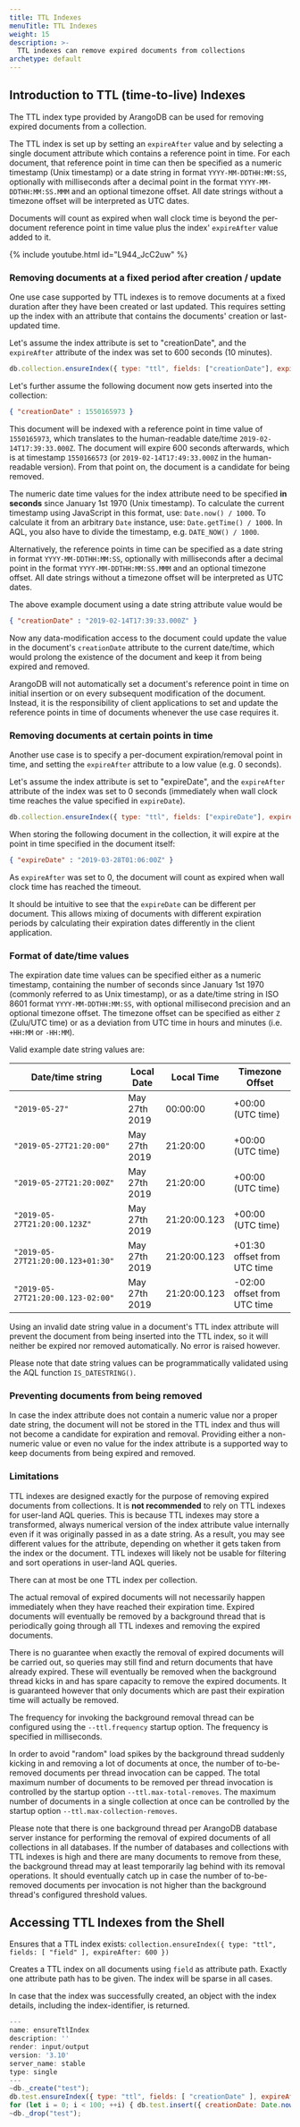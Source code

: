 ```yaml
---
title: TTL Indexes
menuTitle: TTL Indexes
weight: 15
description: >-
  TTL indexes can remove expired documents from collections
archetype: default
---
```

## Introduction to TTL (time-to-live) Indexes

The TTL index type provided by ArangoDB can be used for removing expired documents
from a collection.

The TTL index is set up by setting an `expireAfter` value and by selecting a single 
document attribute which contains a reference point in time. For each document, that
reference point in time can then be specified as a numeric timestamp (Unix timestamp) or 
a date string in format `YYYY-MM-DDTHH:MM:SS`, optionally with milliseconds after a
decimal point in the format `YYYY-MM-DDTHH:MM:SS.MMM` and an optional timezone offset.
All date strings without a timezone offset will be interpreted as UTC dates.

Documents will count as expired when wall clock time is beyond the per-document 
reference point in time value plus the index' `expireAfter` value added to it. 

{% include youtube.html id="L944_JcC2uw" %}

### Removing documents at a fixed period after creation / update

One use case supported by TTL indexes is to remove documents at a fixed duration
after they have been created or last updated. This requires setting up the index
with an attribute that contains the documents' creation or last-updated time.

Let's assume the index attribute is set to "creationDate", and the `expireAfter`
attribute of the index was set to 600 seconds (10 minutes).

```js
db.collection.ensureIndex({ type: "ttl", fields: ["creationDate"], expireAfter: 600 });
```

Let's further assume the following document now gets inserted into the collection:

```json
{ "creationDate" : 1550165973 }
```

This document will be indexed with a reference point in time value of `1550165973`,
which translates to the human-readable date/time `2019-02-14T17:39:33.000Z`. The document
will expire 600 seconds afterwards, which is at timestamp `1550166573` (or
`2019-02-14T17:49:33.000Z` in the human-readable version). From that point on, the
document is a candidate for being removed.

The numeric date time values for the index attribute need to be specified
**in seconds** since January 1st 1970 (Unix timestamp). To calculate the
current timestamp using JavaScript in this format, use: `Date.now() / 1000`.
To calculate it from an arbitrary `Date` instance, use:
`Date.getTime() / 1000`. In AQL, you also have to divide the timestamp,
e.g. `DATE_NOW() / 1000`.

Alternatively, the reference points in time can be specified as a date string in format
`YYYY-MM-DDTHH:MM:SS`, optionally with milliseconds after a decimal point in the
format `YYYY-MM-DDTHH:MM:SS.MMM` and an optional timezone offset. All
date strings without a timezone offset will be interpreted as UTC dates.

The above example document using a date string attribute value would be

```json
{ "creationDate" : "2019-02-14T17:39:33.000Z" }
```

Now any data-modification access to the document could update the value in the document's
`creationDate` attribute to the current date/time, which would prolong the existence
of the document and keep it from being expired and removed. 

ArangoDB will not automatically set a document's reference point in time on initial insertion 
or on every subsequent modification of the document. Instead, it is the responsibility of 
client applications to set and update the reference points in time of documents whenever
the use case requires it.

### Removing documents at certain points in time

Another use case is to specify a per-document expiration/removal point in time, and setting
the `expireAfter` attribute to a low value (e.g. 0 seconds).

Let's assume the index attribute is set to "expireDate", and the `expireAfter`
attribute of the index was set to 0 seconds (immediately when wall clock time reaches
the value specified in `expireDate`).

```js
db.collection.ensureIndex({ type: "ttl", fields: ["expireDate"], expireAfter: 0 });
```

When storing the following document in the collection, it will expire at the point in time
specified in the document itself:

```json
{ "expireDate" : "2019-03-28T01:06:00Z" }
```
 
As `expireAfter` was set to 0, the document will count as expired when wall clock time 
has reached the timeout.

It should be intuitive to see that the `expireDate` can be different per document.
This allows mixing of documents with different expiration periods by calculating their
expiration dates differently in the client application.

### Format of date/time values

The expiration date time values can be specified either as a numeric timestamp, containing
the number of seconds since January 1st 1970 (commonly referred to as Unix timestamp),
or as a date/time string in ISO 8601 format `YYYY-MM-DDTHH:MM:SS`, with optional millisecond 
precision and an optional timezone offset. The timezone offset can be specified as either 
`Z` (Zulu/UTC time) or as a deviation from UTC time in hours and minutes (i.e. `+HH:MM` or `-HH:MM`).

Valid example date string values are:

| Date/time string                  | Local Date    | Local Time   | Timezone Offset             |
|-----------------------------------|---------------|--------------|-----------------------------|
| `"2019-05-27"`                    | May 27th 2019 | 00:00:00     | +00:00 (UTC time)           |
| `"2019-05-27T21:20:00"`           | May 27th 2019 | 21:20:00     | +00:00 (UTC time)           |
| `"2019-05-27T21:20:00Z"`          | May 27th 2019 | 21:20:00     | +00:00 (UTC time)           |
| `"2019-05-27T21:20:00.123Z"`      | May 27th 2019 | 21:20:00.123 | +00:00 (UTC time)           |
| `"2019-05-27T21:20:00.123+01:30"` | May 27th 2019 | 21:20:00.123 | +01:30 offset from UTC time |
| `"2019-05-27T21:20:00.123-02:00"` | May 27th 2019 | 21:20:00.123 | -02:00 offset from UTC time |

Using an invalid date string value in a document's TTL index attribute will prevent the document
from being inserted into the TTL index, so it will neither be expired nor removed automatically.
No error is raised however.

Please note that date string values can be programmatically validated using the AQL function 
`IS_DATESTRING()`.

### Preventing documents from being removed

In case the index attribute does not contain a numeric value nor a proper date string,
the document will not be stored in the TTL index and thus will not become a candidate 
for expiration and removal. Providing either a non-numeric value or even no value for 
the index attribute is a supported way to keep documents from being expired and removed.

### Limitations

TTL indexes are designed exactly for the purpose of removing expired documents
from collections. It is **not recommended** to rely on TTL indexes for user-land
AQL queries. This is because TTL indexes may store a transformed, always
numerical version of the index attribute value internally even if it was
originally passed in as a date string. As a result, you may see different
values for the attribute, depending on whether it gets taken from the
index or the document. TTL indexes will likely not be usable for filtering and
sort operations in user-land AQL queries.

There can at most be one TTL index per collection.

The actual removal of expired documents will not necessarily happen immediately when 
they have reached their expiration time. 
Expired documents will eventually be removed by a background thread that is periodically
going through all TTL indexes and removing the expired documents.

There is no guarantee when exactly the removal of expired documents will be carried
out, so queries may still find and return documents that have already expired. These
will eventually be removed when the background thread kicks in and has spare capacity to
remove the expired documents. It is guaranteed however that only documents which are 
past their expiration time will actually be removed.
  
The frequency for invoking the background removal thread can be configured using 
the `--ttl.frequency` startup option. The frequency is specified in milliseconds.

In order to avoid "random" load spikes by the background thread suddenly kicking 
in and removing a lot of documents at once, the number of to-be-removed documents
per thread invocation can be capped.
The total maximum number of documents to be removed per thread invocation is
controlled by the startup option `--ttl.max-total-removes`. The maximum number of
documents in a single collection at once can be controlled by the startup option
`--ttl.max-collection-removes`.

Please note that there is one background thread per ArangoDB database server instance 
for performing the removal of expired documents of all collections in all databases. 
If the number of databases and collections with TTL indexes is high and there are many 
documents to remove from these, the background thread may at least temporarily lag
behind with its removal operations. It should eventually catch up in case the number
of to-be-removed documents per invocation is not higher than the background thread's
configured threshold values.

## Accessing TTL Indexes from the Shell

Ensures that a TTL index exists:
`collection.ensureIndex({ type: "ttl", fields: [ "field" ], expireAfter: 600 })`

Creates a TTL index on all documents using `field` as attribute path. Exactly 
one attribute path has to be given. The index will be sparse in all cases.

In case that the index was successfully created, an object with the index
details, including the index-identifier, is returned.

```js
---
name: ensureTtlIndex
description: ''
render: input/output
version: '3.10'
server_name: stable
type: single
---
~db._create("test");
db.test.ensureIndex({ type: "ttl", fields: [ "creationDate" ], expireAfter: 600 });
for (let i = 0; i < 100; ++i) { db.test.insert({ creationDate: Date.now() / 1000 }); }
~db._drop("test");
```
